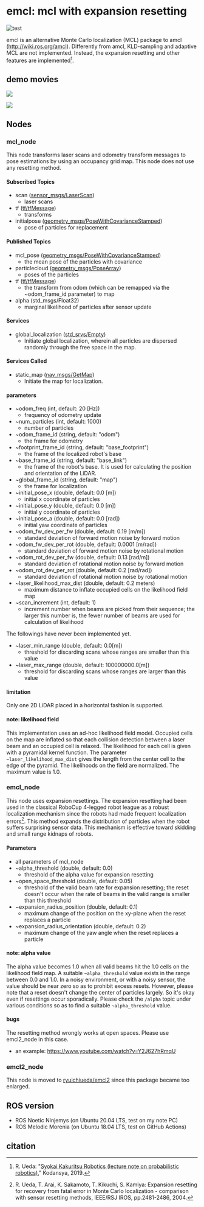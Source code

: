 # emcl: mcl with expansion resetting

![test](https://github.com/ryuichiueda/emcl2/actions/workflows/test.yml/badge.svg)

emcl is an alternative Monte Carlo localization (MCL) package to amcl (http://wiki.ros.org/amcl). Differently from amcl, KLD-sampling and adaptive MCL are not implemented. Instead, the expansion resetting and other features are implemented[^1].


## demo movies 

[![](https://img.youtube.com/vi/X4zXKi0mr0I/0.jpg)](https://www.youtube.com/watch?v=X4zXKi0mr0I)

[![](https://img.youtube.com/vi/mGkNZUbasXo/0.jpg)](https://www.youtube.com/watch?v=mGkNZUbasXo)

## Nodes

### mcl_node

This node transforms laser scans and odometry transform messages to pose estimations by using an occupancy grid map. This node does not use any resetting method. 

#### Subscribed Topics 

* scan ([sensor_msgs/LaserScan](http://docs.ros.org/en/api/sensor_msgs/html/msg/LaserScan.html))
    * laser scans
* tf ([tf/tfMessage](http://docs.ros.org/en/api/tf/html/msg/tfMessage.html))
    * transforms
* initialpose ([geometry_msgs/PoseWithCovarianceStamped](http://docs.ros.org/en/melodic/api/geometry_msgs/html/msg/PoseWithCovarianceStamped.html))
    * pose of particles for replacement

#### Published Topics

* mcl_pose ([geometry_msgs/PoseWithCovarianceStamped](http://docs.ros.org/en/api/geometry_msgs/html/msg/PoseWithCovarianceStamped.html))
    * the mean pose of the particles with covariance
* particlecloud ([geometry_msgs/PoseArray](http://docs.ros.org/en/api/geometry_msgs/html/msg/PoseArray.html))
    * poses of the particles
* tf ([tf/tfMessage](http://docs.ros.org/en/api/tf/html/msg/tfMessage.html))
    * the transform from odom (which can be remapped via the ~odom_frame_id parameter) to map
* alpha (std_msgs/Float32)
    * marginal likelihood of particles after sensor update

#### Services

* global_localization ([std_srvs/Empty](http://docs.ros.org/en/api/std_srvs/html/srv/Empty.html))
    * Initiate global localization, wherein all particles are dispersed randomly through the free space in the map.

#### Services Called

* static_map ([nav_msgs/GetMap](http://docs.ros.org/en/api/nav_msgs/html/srv/GetMap.html))
    * Initiate the map for localization.

#### parameters

* ~odom_freq (int, default: 20 [Hz])
    * frequency of odometry update
* ~num_particles (int, default: 1000)
    * number of particles
* ~odom_frame_id (string, default: "odom")
    * the frame for odometry
* ~footprint_frame_id (string, default: "base_footprint")
    * the frame of the localized robot's base
* ~base_frame_id (string, default: "base_link")
    * the frame of the robot's base. It is used for calculating the position and orientation of the LiDAR.
* ~global_frame_id (string, default: "map")
    * the frame for localization 
* ~initial_pose_x (double, default: 0.0 [m])
    * initial x coordinate of particles
* ~initial_pose_y (double, default: 0.0 [m])
    * initial y coordinate of particles
* ~initial_pose_a (double, default: 0.0 [rad])
    * initial yaw coordinate of particles
* ~odom_fw_dev_per_fw (double, default: 0.19 [m/m])
    * standard deviation of forward motion noise by forward motion
* ~odom_fw_dev_per_rot (double, default: 0.0001 [m/rad])
    * standard deviation of forward motion noise by rotational motion
* ~odom_rot_dev_per_fw (double, default: 0.13 [rad/m])
    * standard deviation of rotational motion noise by forward motion
* ~odom_rot_dev_per_rot (double, default: 0.2 [rad/rad])
    * standard deviation of rotational motion noise by rotational motion
* ~laser_likelihood_max_dist (double, default: 0.2 meters)
    * maximum distance to inflate occupied cells on the likelihood field map
* ~scan_increment (int, default: 1)
    * increment number when beams are picked from their sequence; the larger this number is, the fewer number of beams are used for calculation of likelihood


The followings have never been implemented yet.

* ~laser_min_range (double, default: 0.0[m])
    * threshold for discarding scans whose ranges are smaller than this value 
* ~laser_max_range (double, default: 100000000.0[m])
    * threshold for discarding scans whose ranges are larger than this value 

#### limitation

Only one 2D LiDAR placed in a horizontal fashion is supported.

#### note: likelihood field

This implementation uses an ad-hoc likelihood field model. Occupied cells on the map are inflated so that each collision detection between a laser beam and an occupied cell is relaxed. The likelihood for each cell is given with a pyramidal kernel function. The parameter `~laser_likelihood_max_dist` gives the length from the center cell to the edge of the pyramid. The likelihoods on the field are normalized. The maximum value is 1.0. 

### emcl_node

This node uses expansion resettings. The expansion resetting had been used in the classical RoboCup 4-legged robot league as a robust localization mechanism since the robots had made frequent localization errors[^2]. This method expands the distribution of particles when the robot suffers surprising sensor data. This mechanism is effective toward skidding and small range kidnaps of robots. 


#### Parameters

* all parameters of mcl_node
* ~alpha_threshold (double, default: 0.0)
    * threshold of the alpha value for expansion resetting
* ~open_space_threshold (double, default: 0.05)
    * threshold of the valid beam rate for expansion resetting; the reset doesn't occur when the rate of beams in the valid range is smaller than this threshold
* ~expansion_radius_position (double, default: 0.1)
    * maximum change of the position on the xy-plane when the reset replaces a particle
* ~expansion_radius_orientation (double, default: 0.2)
    * maximum change of the yaw angle when the reset replaces a particle


#### note: alpha value

The alpha value becomes 1.0 when all valid beams hit the 1.0 cells on the likelihood field map. A suitable `~alpha_threshold` value exists in the range between 0.0 and 1.0. In a noisy environment, or with a noisy sensor, the value should be near zero so as to prohibit excess resets. However, please note that a reset doesn't change the center of particles largely. So it's okay even if resettings occur sporadically. Please check the `/alpha` topic under various conditions so as to find a suitable `~alpha_threshold` value. 

#### bugs

The resetting method wrongly works at open spaces. Please use emcl2_node in this case. 

* an example: https://www.youtube.com/watch?v=Y2J627hRmqU


### emcl2_node

This node is moved to [ryuichiueda/emcl2](https://github.com/ryuichiueda/emcl2) since this package became too enlarged. 

## ROS version 

* ROS Noetic Ninjemys (on Ubuntu 20.04 LTS, test on my note PC)
* ROS Melodic Morenia (on Ubuntu 18.04 LTS, test on GitHub Actions)


## citation

[^1]: R. Ueda: "[Syokai Kakuritsu Robotics (lecture note on probabilistic robotics)](https://www.amazon.co.jp/dp/B082SN3VTD)," Kodansya, 2019.

[^2]: R. Ueda, T. Arai, K. Sakamoto, T. Kikuchi, S. Kamiya: Expansion resetting for recovery from fatal error in Monte Carlo localization - comparison with sensor resetting methods, IEEE/RSJ IROS, pp.2481-2486, 2004. 

